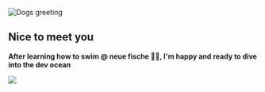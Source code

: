 ![Dogs greeting](https://media.giphy.com/media/v1.Y2lkPTc5MGI3NjExNjEzYTE0OTZmMmExODc0NDZmZTg2OWY1YzI0YzNlNDIzMzcyYjFjMiZlcD12MV9pbnRlcm5hbF9naWZzX2dpZklkJmN0PWc/cnhihejresqSAcHYww/giphy.gif)

## Nice to meet you

**After learning how to swim @ neue fische 🐠🐠, I'm happy and ready to dive into the dev ocean**

![](http://github-profile-summary-cards.vercel.app/api/cards/repos-per-language?username=monaher&theme=default)


